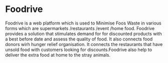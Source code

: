 # Foodrive
Foodrive is a web platform which is used to Minimise Foos Waste in various forms which are supermarkets /restaurants /event /home food. 
Foodrive provides a solution that stimulates demand for for discounted products with a best before date and assess the quality of food. It also connects food donors wirh hunger relief organisation.
It connects the restaurants that have unsold food with customers looking for discounts.Foodrive also help to deliver the extra food at home to the stray animals.
